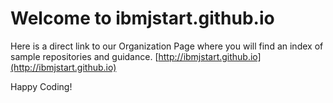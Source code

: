 Welcome to ibmjstart.github.io
===================

Here is a direct link to our Organization Page where you will find an index of sample repositories and guidance.
[http://ibmjstart.github.io](http://ibmjstart.github.io)

Happy Coding!
